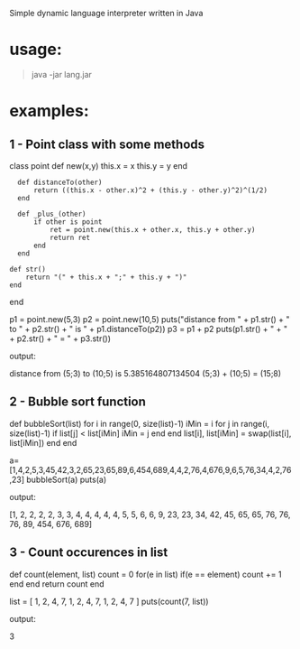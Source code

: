 Simple dynamic language interpreter written in Java


# usage:

> java -jar lang.jar <path to source file>

# examples:

## 1 - Point class with some methods

  class point
      def new(x,y)
          this.x = x
          this.y = y
      end
  
      def distanceTo(other)
          return ((this.x - other.x)^2 + (this.y - other.y)^2)^(1/2)
      end
  
      def _plus_(other)
          if other is point
              ret = point.new(this.x + other.x, this.y + other.y)
              return ret
          end
      end
  
  	def str()
  		return "(" + this.x + ";" + this.y + ")"
  	end
  end
  
  p1 = point.new(5,3)
  p2 = point.new(10,5)
  puts("distance from " + p1.str() + " to " + p2.str() + " is " + p1.distanceTo(p2))
  p3 = p1 + p2
  puts(p1.str() + " + " + p2.str() + " = " + p3.str())
  
output:

  distance from (5;3) to (10;5) is 5.385164807134504
  (5;3) + (10;5) = (15;8)
  
## 2 - Bubble sort function

  def bubbleSort(list)
      for i in range(0, size(list)-1)
          iMin = i
          for j in range(i, size(list)-1)
              if list[j] < list[iMin]
                  iMin = j
              end
          end
          list[i], list[iMin] = swap(list[i], list[iMin])
      end
  end
  
  a=[1,4,2,5,3,45,42,3,2,65,23,65,89,6,454,689,4,4,2,76,4,676,9,6,5,76,34,4,2,76,23]
  bubbleSort(a)
  puts(a)

output:

  [1, 2, 2, 2, 2, 3, 3, 4, 4, 4, 4, 4, 5, 5, 6, 6, 9, 23, 23, 34, 42, 45, 65, 65, 76, 76, 76, 89, 454, 676, 689]


## 3 - Count occurences in list

  def count(element, list)
    count = 0
    for(e in list)
      if(e == element)
        count += 1
      end
    end
    return count
  end
  
  list = [ 1, 2, 4, 7, 1, 2, 4, 7, 1, 2, 4, 7 ]
  puts(count(7, list))
  
output:

  3

